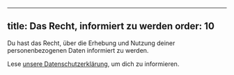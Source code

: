 ***

title: Das Recht, informiert zu werden
order: 10
---------

Du hast das Recht, über die Erhebung und Nutzung deiner personenbezogenen Daten informiert zu werden.

Lese [unsere Datenschutzerklärung](/docs/various/privacy/), um dich zu informieren.

